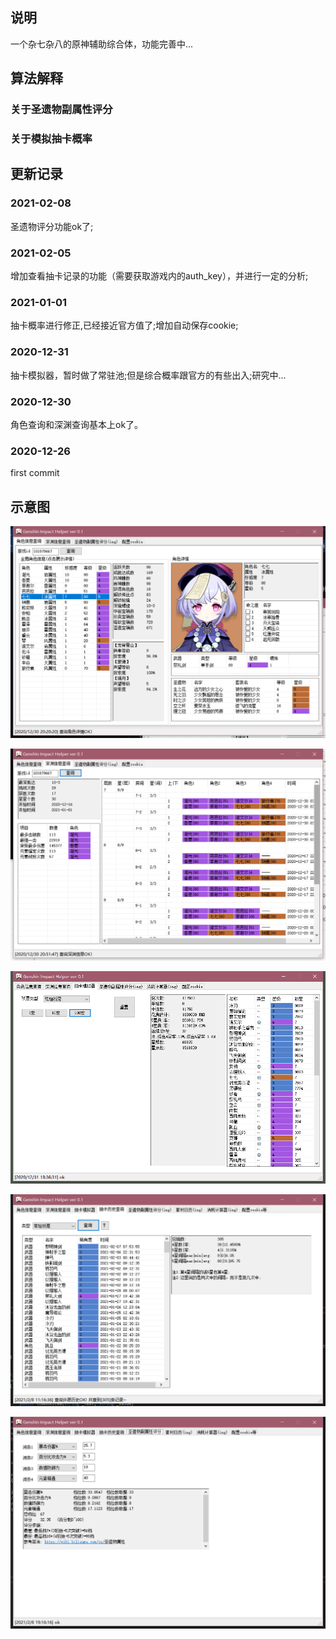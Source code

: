 ## 说明
一个杂七杂八的原神辅助综合体，功能完善中...

## 算法解释

### 关于圣遗物副属性评分


### 关于模拟抽卡概率

## 更新记录
### 2021-02-08
圣遗物评分功能ok了;

### 2021-02-05
增加查看抽卡记录的功能（需要获取游戏内的auth\_key），并进行一定的分析;

### 2021-01-01
抽卡概率进行修正,已经接近官方值了;增加自动保存cookie;

### 2020-12-31
抽卡模拟器，暂时做了常驻池;但是综合概率跟官方的有些出入;研究中...

### 2020-12-30 
角色查询和深渊查询基本上ok了。

### 2020-12-26
first commit

## 示意图

![examples](sample.png "examples")

![examples](sample2.png "examples")

![examples](sample3.png "examples")

![examples](sample4.png "examples")

![examples](sample5.png "examples")
